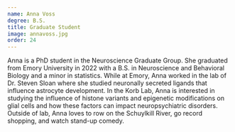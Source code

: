 ```yaml
---
name: Anna Voss
degree: B.S.
title: Graduate Student
image: annavoss.jpg
order: 24
---
```

Anna is a PhD student in the Neuroscience Graduate Group. She graduated from Emory University in 2022 with a B.S. in Neuroscience and Behavioral Biology and a minor in statistics. While at Emory, Anna worked in the lab of Dr. Steven Sloan where she studied neuronally secreted ligands that influence astrocyte development. In the Korb Lab, Anna is interested in studying the influence of histone variants and epigenetic modifications on glial cells and how these factors can impact neuropsychiatric disorders. Outside of lab, Anna loves to row on the Schuylkill River, go record shopping, and watch stand-up comedy.